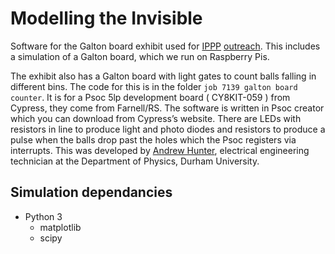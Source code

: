 #  Modelling the Invisible #

Software for the Galton board exhibit used for [IPPP](https://www.ippp.dur.ac.uk/) [outreach](https://www.modellinginvisible.org/).
This includes a simulation of a Galton board, which we run on Raspberry Pis.

The exhibit also has a Galton board with light gates to count balls falling in different bins.
The code for this is in the folder `job 7139 galton board counter`.
It is for a Psoc 5lp development board ( CY8KIT-059 ) from Cypress, they come from Farnell/RS.
The software is written in Psoc creator which you can download from Cypress’s website.
There are LEDs with resistors in line to produce light and photo diodes and resistors to produce a pulse when the balls drop past the holes which the Psoc registers via interrupts.
This was developed by [Andrew Hunter](andrew.hunter@durham.ac.uk), electrical engineering technician at the Department of Physics, Durham University. 

## Simulation dependancies

* Python 3
  * matplotlib
  * scipy

